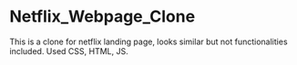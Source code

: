 # Netflix_Webpage_Clone
This is a clone for netflix landing page, looks similar but not functionalities included. Used CSS, HTML, JS.
